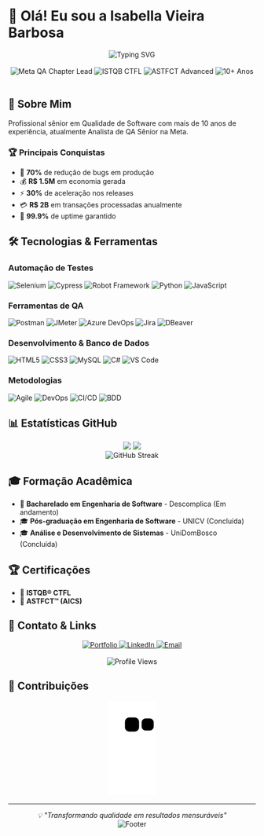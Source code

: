 # 👋 Olá! Eu sou a Isabella Vieira Barbosa

<div align="center">
  <img src="https://readme-typing-svg.herokuapp.com?font=Fira+Code&pause=1000&color=10B981&center=true&vCenter=true&width=435&lines=QA+Chapter+Lead+%7C+Meta;Automa%C3%A7%C3%A3o+%26+Performance;%2B10+anos+de+experi%C3%AAncia;ISTQB+CTFL+%7C+ASTFCT" alt="Typing SVG" />
</div>

<br>

<div align="center">
  <img src="https://img.shields.io/badge/QA%20Chapter%20Lead-Meta-blue?style=for-the-badge&logo=meta" alt="Meta QA Chapter Lead">
  <img src="https://img.shields.io/badge/ISTQB%20CTFL-Certified-green?style=for-the-badge&logo=testing-library" alt="ISTQB CTFL">
  <img src="https://img.shields.io/badge/ASTFCT-Advanced-orange?style=for-the-badge&logo=testing-library" alt="ASTFCT Advanced">
  <img src="https://img.shields.io/badge/10%2B%20Anos-Experi%C3%AAncia-purple?style=for-the-badge&logo=clock" alt="10+ Anos">
</div>

<br>

## 🎯 **Sobre Mim**

Profissional sênior em Qualidade de Software com mais de 10 anos de experiência, atualmente Analista de QA Sênior na Meta.

### 🏆 **Principais Conquistas**
- 🎯 **70%** de redução de bugs em produção
- 💰 **R$ 1.5M** em economia gerada
- ⚡ **30%** de aceleração nos releases
- 💳 **R$ 2B** em transações processadas anualmente
- 🏅 **99.9%** de uptime garantido

## 🛠️ **Tecnologias & Ferramentas**

### **Automação de Testes**
![Selenium](https://img.shields.io/badge/Selenium-43B02A?style=flat-square&logo=selenium&logoColor=white)
![Cypress](https://img.shields.io/badge/Cypress-17202C?style=flat-square&logo=cypress&logoColor=white)
![Robot Framework](https://img.shields.io/badge/Robot%20Framework-000000?style=flat-square&logo=robot-framework&logoColor=white)
![Python](https://img.shields.io/badge/Python-3776AB?style=flat-square&logo=python&logoColor=white)
![JavaScript](https://img.shields.io/badge/JavaScript-F7DF1E?style=flat-square&logo=javascript&logoColor=white)

### **Ferramentas de QA**
![Postman](https://img.shields.io/badge/Postman-FF6C37?style=flat-square&logo=postman&logoColor=white)
![JMeter](https://img.shields.io/badge/JMeter-D22128?style=flat-square&logo=jmeter&logoColor=white)
![Azure DevOps](https://img.shields.io/badge/Azure%20DevOps-0078D4?style=flat-square&logo=azure-devops&logoColor=white)
![Jira](https://img.shields.io/badge/Jira-0052CC?style=flat-square&logo=jira&logoColor=white)
![DBeaver](https://img.shields.io/badge/DBeaver-372923?style=flat-square&logo=dbeaver&logoColor=white)

### **Desenvolvimento & Banco de Dados**
![HTML5](https://img.shields.io/badge/HTML5-E34F26?style=flat-square&logo=html5&logoColor=white)
![CSS3](https://img.shields.io/badge/CSS3-1572B6?style=flat-square&logo=css3&logoColor=white)
![MySQL](https://img.shields.io/badge/MySQL-4479A1?style=flat-square&logo=mysql&logoColor=white)
![C#](https://img.shields.io/badge/C#-239120?style=flat-square&logo=c#&logoColor=white)
![VS Code](https://img.shields.io/badge/VS%20Code-007ACC?style=flat-square&logo=vs-code&logoColor=white)

### **Metodologias**
![Agile](https://img.shields.io/badge/Agile-009639?style=flat-square&logo=agile&logoColor=white)
![DevOps](https://img.shields.io/badge/DevOps-2496ED?style=flat-square&logo=devops&logoColor=white)
![CI/CD](https://img.shields.io/badge/CI/CD-2088FF?style=flat-square&logo=ci/cd&logoColor=white)
![BDD](https://img.shields.io/badge/BDD-4479A1?style=flat-square&logo=bdd&logoColor=white)

## 📊 **Estatísticas GitHub**

<div align="center">
  <img height="180em" src="https://github-readme-stats.vercel.app/api?username=bella5900g&show_icons=true&theme=tokyonight&hide_border=true&count_private=true&include_all_commits=true"/>
  <img height="180em" src="https://github-readme-stats.vercel.app/api/top-langs/?username=bella5900g&layout=compact&theme=tokyonight&hide_border=true&langs_count=8"/>
</div>

<div align="center">
  <img src="https://github-readme-streak-stats.herokuapp.com/?user=bella5900g&theme=tokyonight&hide_border=true" alt="GitHub Streak" />
</div>

## 🎓 **Formação Acadêmica**

- 🌱 **Bacharelado em Engenharia de Software** - Descomplica (Em andamento)
- 🎓 **Pós-graduação em Engenharia de Software** - UNICV (Concluída)
- 🎓 **Análise e Desenvolvimento de Sistemas** - UniDomBosco (Concluída)

## 🏆 **Certificações**

- 🏅 **ISTQB® CTFL**
- 🏅 **ASTFCT™ (AICS)**

## 📱 **Contato & Links**

<div align="center">
  <a href="https://bella5900g.github.io/isabella-vieira-portfolio/">
    <img src="https://img.shields.io/badge/Portfolio-10B981?style=for-the-badge&logo=portfolio&logoColor=white" alt="Portfolio">
  </a>
  <a href="https://www.linkedin.com/in/isabella-v-990679230/">
    <img src="https://img.shields.io/badge/LinkedIn-0077B5?style=for-the-badge&logo=linkedin&logoColor=white" alt="LinkedIn">
  </a>
  <a href="mailto:bellacandy5900g@gmail.com">
    <img src="https://img.shields.io/badge/Email-D14836?style=for-the-badge&logo=gmail&logoColor=white" alt="Email">
  </a>
</div>

<br>

<div align="center">
  <img src="https://komarev.com/ghpvc/?username=bella5900g&color=blueviolet&style=flat-square" alt="Profile Views">
</div>

## 🐍 **Contribuições**

<div align="center">
  <img src="https://github.com/bella5900g/bella5900g/blob/output/github-contribution-grid-snake.svg" alt="Snake animation" />
</div>

---

<div align="center">
  <i>💡 "Transformando qualidade em resultados mensuráveis"</i>
</div>

<div align="center">
  <img src="https://capsule-render.vercel.app/api?type=waving&color=gradient&height=100&section=footer" alt="Footer" />
</div>

<!-- Última atualização: 18/10/2025 00:39:08 -->

